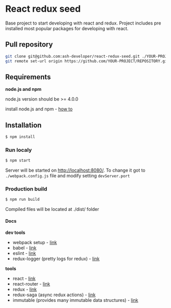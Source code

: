 React redux seed
================
Base project to start developing with react and redux. Project includes pre installed most popular packages for developing with react. 

## Pull repository
```bash
git clone git@github.com:ash-developer/react-redux-seed.git ./YOUR-PROJECT-TITLE
git remote set-url origin https://github.com/YOUR-PROJECT/REPOSITORY.git
```

## Requirements
**node.js and npm**

node.js version should be >= 4.0.0

install node.js and npm - [how to](https://docs.npmjs.com/getting-started/installing-node)

## Installation
```bash
$ npm install
```

### Run localy
```bash
$ npm start
```
Server will be started on [http://localhost:8080/](http://localhost:8080/). To change it got to `./webpack.config.js` file and modify setting `devServer.port`

### Production build
```bash
$ npm run build
```
Compiled files will be located at ./dist/ folder

#### Docs
**dev tools**
 - webpack setup - [link](http://www.pro-react.com/materials/appendixA/)
 - babel - [link](https://babeljs.io/)
 - eslint - [link](http://eslint.org/)
 - redux-logger (pretty logs for redux) - [link](https://github.com/fcomb/redux-logger)

**tools**
 - react - [link](https://facebook.github.io/react/docs/getting-started.html)
 - react-router - [link](https://github.com/reactjs/react-router/tree/master/docs)
 - redux - [link](http://redux.js.org/index.html)
 - redux-saga (async redux actions) - [link](https://github.com/yelouafi/redux-saga)
 - immutable (provides many immutable data structures) - [link](https://facebook.github.io/immutable-js/docs/#/)
